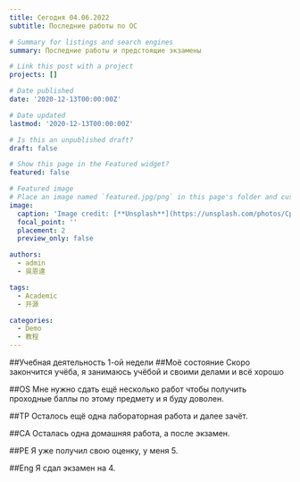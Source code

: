 ```yaml
---
title: Сегодня 04.06.2022
subtitle: Последние работы по ОС

# Summary for listings and search engines
summary: Последние работы и предстоящие экзамены

# Link this post with a project
projects: []

# Date published
date: '2020-12-13T00:00:00Z'

# Date updated
lastmod: '2020-12-13T00:00:00Z'

# Is this an unpublished draft?
draft: false

# Show this page in the Featured widget?
featured: false

# Featured image
# Place an image named `featured.jpg/png` in this page's folder and customize its options here.
image:
  caption: 'Image credit: [**Unsplash**](https://unsplash.com/photos/CpkOjOcXdUY)'
  focal_point: ''
  placement: 2
  preview_only: false

authors:
  - admin
  - 吳恩達

tags:
  - Academic
  - 开源

categories:
  - Demo
  - 教程
---
```


##Учебная деятельность 1-ой недели
##Моё состояние 
Скоро закончится учёба, я занимаюсь учёбой и своими делами и всё хорошо

##OS
Мне нужно сдать ещё несколько работ чтобы получить проходные баллы по этому предмету и я буду доволен.

##TP
Осталось ещё одна лабораторная работа и далее зачёт.

##CA
Осталась одна домашняя работа, а после экзамен.

##PE
Я уже получил свою оценку, у меня 5.

##Eng
Я сдал экзамен на 4.

